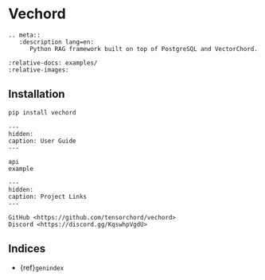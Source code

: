 # Vechord

```{eval-rst}
.. meta::
   :description lang=en:
      Python RAG framework built on top of PostgreSQL and VectorChord.
```

```{include} ../../README.md
:relative-docs: examples/
:relative-images:
```

## Installation

```sh
pip install vechord
```

```{toctree}
---
hidden:
caption: User Guide
---

api
example
```

```{toctree}
---
hidden:
caption: Project Links
---

GitHub <https://github.com/tensorchord/vechord>
Discord <https://discord.gg/KqswhpVgdU>
```

## Indices

- {ref}`genindex`
